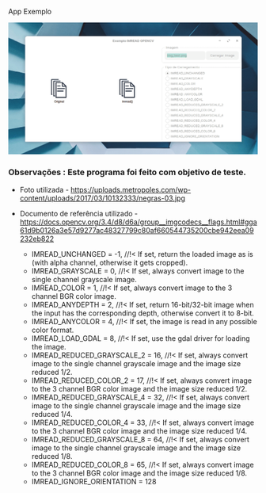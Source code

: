 App Exemplo

![](app.gif)



### Observações : Este programa foi feito com objetivo de teste.


* Foto utilizada - https://uploads.metropoles.com/wp-content/uploads/2017/03/10132333/negras-03.jpg

* Documento de referência utilizado - https://docs.opencv.org/3.4/d8/d6a/group__imgcodecs__flags.html#gga61d9b0126a3e57d9277ac48327799c80af660544735200cbe942eea09232eb822

    * IMREAD_UNCHANGED            = -1, //!< If set, return the loaded image as is (with alpha channel, otherwise it gets cropped).
    * IMREAD_GRAYSCALE            = 0,  //!< If set, always convert image to the single channel grayscale image.
    * IMREAD_COLOR                = 1,  //!< If set, always convert image to the 3 channel BGR color image.
    * IMREAD_ANYDEPTH             = 2,  //!< If set, return 16-bit/32-bit image when the input has the corresponding depth, otherwise convert it to 8-bit.
    * IMREAD_ANYCOLOR             = 4,  //!< If set, the image is read in any possible color format.
    * IMREAD_LOAD_GDAL            = 8,  //!< If set, use the gdal driver for loading the image.
    * IMREAD_REDUCED_GRAYSCALE_2  = 16, //!< If set, always convert image to the single channel grayscale image and the image size reduced 1/2.
    * IMREAD_REDUCED_COLOR_2      = 17, //!< If set, always convert image to the 3 channel BGR color image and the image size reduced 1/2.
    * IMREAD_REDUCED_GRAYSCALE_4  = 32, //!< If set, always convert image to the single channel grayscale image and the image size reduced 1/4.
    * IMREAD_REDUCED_COLOR_4      = 33, //!< If set, always convert image to the 3 channel BGR color image and the image size reduced 1/4.
    * IMREAD_REDUCED_GRAYSCALE_8  = 64, //!< If set, always convert image to the single channel grayscale image and the image size reduced 1/8.
    * IMREAD_REDUCED_COLOR_8      = 65, //!< If set, always convert image to the 3 channel BGR color image and the image size reduced 1/8.
    * IMREAD_IGNORE_ORIENTATION   = 128